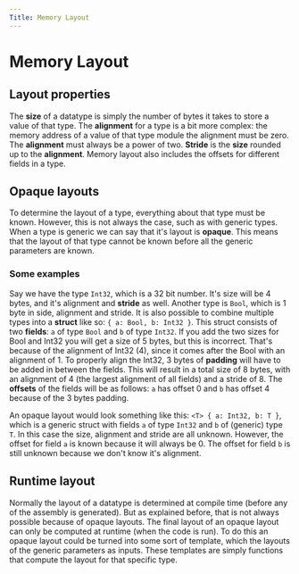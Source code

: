 ```yaml
---
Title: Memory Layout
---
```


# Memory Layout

## Layout properties
The **size** of a datatype is simply the number of bytes it takes to store a value of that type. The **alignment** for a
type is a bit more complex: the memory address of a value of that type module the alignment must be zero. The
**alignment** must always be a power of two. **Stride** is the **size** rounded up to the **alignment**. Memory layout
also includes the offsets for different fields in a type.

## Opaque layouts
To determine the layout of a type, everything about that type must be known. However, this is not always the case, such
as with generic types. When a type is generic we can say that it's layout is **opaque**. This means that the layout of
that type cannot be known before all the generic parameters are known.

### Some examples
Say we have the type `Int32`, which is a 32 bit number. It's size will be 4 bytes, and it's alignment and
**stride** as well. Another type is `Bool`, which is 1 byte in side, alignment and stride. It is also possible to
combine multiple types into a **struct** like so: `{ a: Bool, b: Int32 }`. This struct consists of two **fields**: `a`
of type `Bool` and `b` of type `Int32`. If you add the two sizes for Bool and Int32 you will get a size of 5 bytes, but
this is incorrect. That's because of the alignment of Int32 (4), since it comes after the Bool with an alignment of 1.
To properly align the Int32, 3 bytes of **padding** will have to be added in between the fields. This will result in a
total size of 8 bytes, with an alignment of 4 (the largest alignment of all fields) and a stride of 8. The **offsets**
of the fields will be as follows: `a` has offset 0 and `b` has offset 4 because of the 3 bytes padding.

An opaque layout would look something like this: `<T> { a: Int32, b: T }`, which is a generic struct with fields `a` of
type `Int32` and `b` of (generic) type `T`. In this case the size, alignment and stride are all unknown. However, the
offset for field `a` is known because it will always be 0. The offset for field `b` is still unknown because we don't
know it's alignment.

## Runtime layout
Normally the layout of a datatype is determined at compile time (before any of the assembly is generated). But as
explained before, that is not always possible because of opaque layouts. The final layout of an opaque layout can only
be computed at runtime (when the code is run). To do this an opaque layout could be turned into some sort of template,
which the layouts of the generic parameters as inputs. These templates are simply functions that compute the layout for
that specific type.
